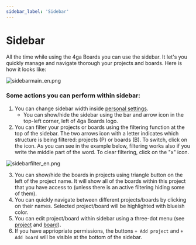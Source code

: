 ```yaml
---
sidebar_label: 'Sidebar'
---
```


# Sidebar

All the time while using the 4ga Boards you can use the sidebar. It let's you quickly manage and navigate thorough your projects and boards. Here is how it looks like:


![sidebarmain_en.png](/img/sidebarmain_en.png)

### Some actions you can perform within sidebar:
1. You can change sidebar width inside [personal settings](./settings).
    - You can show/hide the sidebar using the bar and arrow icon in the top-left corner, left of 4ga Boards logo.
2. You can filter your projects or boards using the filtering function at the top of the sidebar. The two arrows icon with a letter indicates which structure is being filtered: projects (P) or boards (B). To switch, click on the icon. As you can see in the example below, filtering works also if you write the middle part of the word. To clear filtering, click on the "x" icon.

![sidebarfilter_en.png](/img/sidebarfilter_en.png)

3. You can show/hide the boards in projects using triangle button on the left of the project name. It will show all of the boards within this project that you have access to (unless there is an active filtering hiding some of them).
4. You can quickly navigate between different projects/boards by clicking on their names. Selected project/board will be highlighted with blueish color.
5. You can edit project/board within sidebar using a three-dot menu (see [project](./project) and [board](./board)).
6. If you have appriopriate permissions, the buttons `+ Add project` and `+ Add board` will be visible at the bottom of the sidebar.
